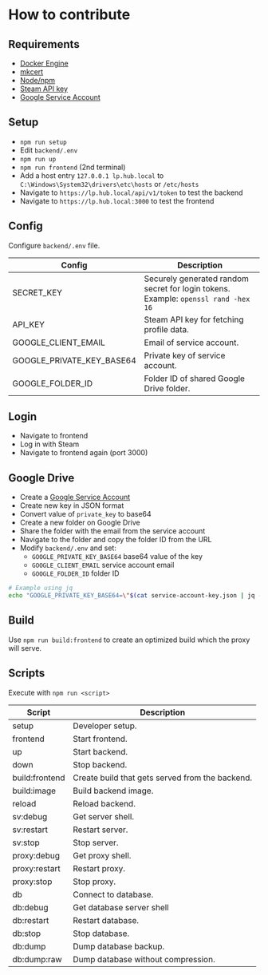 # How to contribute

## Requirements

* [Docker Engine]
* [mkcert]
* [Node/npm]
* [Steam API key]
* [Google Service Account]

[Docker Engine]: https://docs.docker.com/engine/install
[mkcert]: https://github.com/FiloSottile/mkcert
[Node/npm]: https://nodejs.org/en/download/package-manager
[Steam API key]: https://steamcommunity.com/dev/apikey
[Google Service Account]: https://console.cloud.google.com

## Setup

* `npm run setup`
* Edit `backend/.env`
* `npm run up`
* `npm run frontend` (2nd terminal)
* Add a host entry `127.0.0.1 lp.hub.local` to `C:\Windows\System32\drivers\etc\hosts` or `/etc/hosts`
* Navigate to `https://lp.hub.local/api/v1/token` to test the backend
* Navigate to `https://lp.hub.local:3000` to test the frontend

## Config

Configure `backend/.env` file.

|Config|Description|
|---|---|
|SECRET_KEY|Securely generated random secret for login tokens. Example: `openssl rand -hex 16`|
|API_KEY|Steam API key for fetching profile data.|
|GOOGLE_CLIENT_EMAIL|Email of service account.|
|GOOGLE_PRIVATE_KEY_BASE64|Private key of service account.|
|GOOGLE_FOLDER_ID|Folder ID of shared Google Drive folder.|

## Login

* Navigate to frontend
* Log in with Steam
* Navigate to frontend again (port 3000)

## Google Drive

* Create a [Google Service Account](https://console.cloud.google.com/iam-admin/serviceaccounts)
* Create new key in JSON format
* Convert value of `private_key` to base64 
* Create a new folder on Google Drive
* Share the folder with the email from the service account
* Navigate to the folder and copy the folder ID from the URL
* Modify `backend/.env` and set:
  * `GOOGLE_PRIVATE_KEY_BASE64` base64 value of the key
  * `GOOGLE_CLIENT_EMAIL` service account email
  * `GOOGLE_FOLDER_ID` folder ID

```bash
# Example using jq
echo "GOOGLE_PRIVATE_KEY_BASE64=\"$(cat service-account-key.json | jq -j '.private_key' | base64 -w 0)\"" >> backend/.env
```

## Build

Use `npm run build:frontend` to create an optimized build which the proxy will serve.

## Scripts

Execute with `npm run <script>`

|Script|Description|
|---|---|
|setup|Developer setup.|
|frontend|Start frontend.|
|up|Start backend.|
|down|Stop backend.|
|build:frontend|Create build that gets served from the backend.|
|build:image|Build backend image.|
|reload|Reload backend.|
|sv:debug|Get server shell.|
|sv:restart|Restart server.|
|sv:stop|Stop server.|
|proxy:debug|Get proxy shell.|
|proxy:restart|Restart proxy.|
|proxy:stop|Stop proxy.|
|db|Connect to database.|
|db:debug|Get database server shell|
|db:restart|Restart database.|
|db:stop|Stop database.|
|db:dump|Dump database backup.|
|db:dump:raw|Dump database without compression.|
